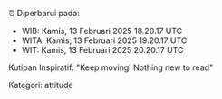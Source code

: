 ⏰ Diperbarui pada:
- WIB: Kamis, 13 Februari 2025 18.20.17 UTC
- WITA: Kamis, 13 Februari 2025 19.20.17 UTC
- WIT: Kamis, 13 Februari 2025 20.20.17 UTC

Kutipan Inspiratif:
"Keep moving! Nothing new to read"


Kategori: attitude

